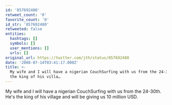 ```yaml
---
id: '857692480'
retweet_count: '0'
favorite_count: '0'
id_str: '857692480'
retweeted: false
entities:
  hashtags: []
  symbols: []
  user_mentions: []
  urls: []
original_url: https://twitter.com/jth/status/857692480
date: '2008-07-14T03:41:17.000Z'
title: >-
  My wife and I will have a nigerian CouchSurfing with us from the 24-30th. He's
  the king of his villa…
---
```


My wife and I will have a nigerian CouchSurfing with us from the 24-30th. He's the king of his village and will be giving us 10 million USD.